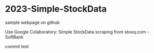 # 2023-Simple-StockData
sample webpage on github

Use Google Colaboratory: Simple StockData scraping from stooq.com - SoftBank 

commit test

